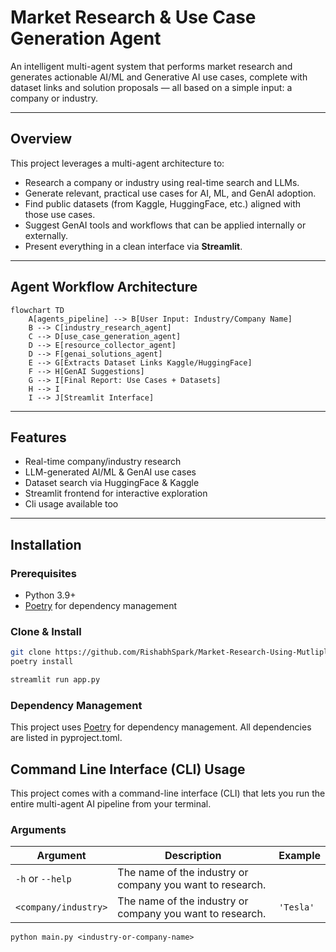# Market Research & Use Case Generation Agent

An intelligent multi-agent system that performs market research and generates actionable AI/ML and Generative AI use cases, complete with dataset links and solution proposals — all based on a simple input: a company or industry.

---

## Overview

This project leverages a multi-agent architecture to:

- Research a company or industry using real-time search and LLMs.
- Generate relevant, practical use cases for AI, ML, and GenAI adoption.
- Find public datasets (from Kaggle, HuggingFace, etc.) aligned with those use cases.
- Suggest GenAI tools and workflows that can be applied internally or externally.
- Present everything in a clean interface via **Streamlit**.

---

##  Agent Workflow Architecture

```mermaid
flowchart TD
    A[agents_pipeline] --> B[User Input: Industry/Company Name]
    B --> C[industry_research_agent]
    C --> D[use_case_generation_agent]
    D --> E[resource_collector_agent]
    D --> F[genai_solutions_agent]
    E --> G[Extracts Dataset Links Kaggle/HuggingFace]
    F --> H[GenAI Suggestions]
    G --> I[Final Report: Use Cases + Datasets]
    H --> I
    I --> J[Streamlit Interface]
```

---

## Features
- Real-time company/industry research
- LLM-generated AI/ML & GenAI use cases
- Dataset search via HuggingFace & Kaggle
- Streamlit frontend for interactive exploration
- Cli usage available too
---

## Installation

### Prerequisites
- Python 3.9+
- [Poetry](https://python-poetry.org/) for dependency management

### Clone & Install
```bash
git clone https://github.com/RishabhSpark/Market-Research-Using-Mutliple-Agents.git
poetry install

streamlit run app.py
```

### Dependency Management
This project uses [Poetry](https://python-poetry.org/) for dependency management.
All dependencies are listed in pyproject.toml.

## Command Line Interface (CLI) Usage
This project comes with a command-line interface (CLI) that lets you run the entire multi-agent AI pipeline from your terminal.

### Arguments
| Argument             | Description                                                       | Example             |
|----------------------|-------------------------------------------------------------------|---------------------|
| `-h` or `--help`     | The name of the industry or company you want to research.         |                     |
| `<company/industry>` | The name of the industry or company you want to research.         | `'Tesla'`           |

```
python main.py <industry-or-company-name>
```
